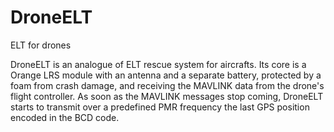 # DroneELT
ELT for drones

DroneELT is an analogue of ELT rescue system for aircrafts. Its core is a Orange LRS module with an antenna and a separate battery, protected by a foam from crash damage, and receiving the MAVLINK data from the drone's flight controller. As soon as the MAVLINK messages stop coming, DroneELT starts to transmit over a predefined PMR frequency the last GPS position encoded in the BCD code.